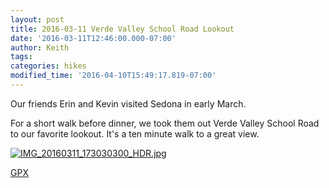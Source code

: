 ```yaml
---
layout: post
title: 2016-03-11 Verde Valley School Road Lookout
date: '2016-03-11T12:46:00.000-07:00'
author: Keith
tags: 
categories: hikes
modified_time: '2016-04-10T15:49:17.819-07:00'
---
```


Our friends Erin and Kevin visited Sedona in early March.

For a short walk before dinner, we took them out Verde Valley School Road to our
favorite lookout. It's a ten minute walk to a great view.

[![IMG_20160311_173030300_HDR.jpg](
https://lh3.googleusercontent.com/6oVx8Q364p1BmdIx8y9mMLOATuBDK2euzJn4COZq3qBaimR-Pmx5UgjVVP74hLi8uLLP_49efsVhwjVEOsD4cRk_WWdRcv677rvqedRhLUGOZgipCfz2RVnWwUswWgwdKRHKj1ouGgXOFDQcEk0KLuHVM6rhetpNqOC4V2LHHVmH2ykDT38Tr0H-QaYPKC3EeScGa78Luxo0HWaDA1t3Tqiy4X1lhHhuX3ktBxcluZ2JKzQKjtpSPHUTxh4Qd1MdT_DA4RdDbptm-23KtJp4byq4I9jw-QtPl14n3pFSa3YTsqUQ1aNWuttEkJ96RJvZbChsF0VwWahY-HWmJHzQUdS1Qi_t__t7qJk-Fer2Sg-qesOT9JCGaUazg11jf-liLyoV2227TT-GZqu8UC6qA9vzvR-tv4y_e1ineHXKk-Sa8o5zzBcAe2oZ-foPhhs41HeKc1n6z2AD596Yc2UfrkeRZqcctI_Vd9vghALXUqK4MhRemwWxGAv5NuIHFX7XUF5eEDp7TgqPhzIDvv1CRL7BboDkCP_lqSN9jjUKT73eYuxNItE8QRSBi_8FOk_aBEMudQC3DiZ1yyt8weambKz0GMwxv9wycApFBvFH6uc9kz2W-9VH3XMo--I4i0YFZm62vUWnInO42ZFIjdl-FF48vmtpTPBhytYd3wmbwF8gCxk511Fddqcxu_U4QEo=w800-no-tmp.jpg
)](
https://lh3.googleusercontent.com/6oVx8Q364p1BmdIx8y9mMLOATuBDK2euzJn4COZq3qBaimR-Pmx5UgjVVP74hLi8uLLP_49efsVhwjVEOsD4cRk_WWdRcv677rvqedRhLUGOZgipCfz2RVnWwUswWgwdKRHKj1ouGgXOFDQcEk0KLuHVM6rhetpNqOC4V2LHHVmH2ykDT38Tr0H-QaYPKC3EeScGa78Luxo0HWaDA1t3Tqiy4X1lhHhuX3ktBxcluZ2JKzQKjtpSPHUTxh4Qd1MdT_DA4RdDbptm-23KtJp4byq4I9jw-QtPl14n3pFSa3YTsqUQ1aNWuttEkJ96RJvZbChsF0VwWahY-HWmJHzQUdS1Qi_t__t7qJk-Fer2Sg-qesOT9JCGaUazg11jf-liLyoV2227TT-GZqu8UC6qA9vzvR-tv4y_e1ineHXKk-Sa8o5zzBcAe2oZ-foPhhs41HeKc1n6z2AD596Yc2UfrkeRZqcctI_Vd9vghALXUqK4MhRemwWxGAv5NuIHFX7XUF5eEDp7TgqPhzIDvv1CRL7BboDkCP_lqSN9jjUKT73eYuxNItE8QRSBi_8FOk_aBEMudQC3DiZ1yyt8weambKz0GMwxv9wycApFBvFH6uc9kz2W-9VH3XMo--I4i0YFZm62vUWnInO42ZFIjdl-FF48vmtpTPBhytYd3wmbwF8gCxk511Fddqcxu_U4QEo=w0-no-tmp.jpg
)

[GPX](https://drive.google.com/file/d/0B05YxhE9Av-PMW1XY2dMWDYtTHM/view?usp=sharing)  
  
